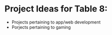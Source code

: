 # Project Ideas for Table 8:
- Projects pertaining to app/web development
- Porjects pertaining to gaming


